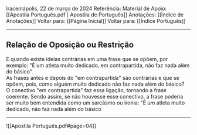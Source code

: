Iracemápolis, 22 de março de 2024
Referência:
Material de Apoio: [[Apostila Português.pdf | Apostila de Português]]
Anotações: [[Índice de Anotações]]
Voltar para: [[Página Inicial]]
Voltar para: [[Índice Português]]
___________________
## Relação de Oposição ou Restrição
É quando existe ideias contrárias em uma frase que se opõem, por exemplo: "É um atleta muito dedicado, em contrapartida, não faz nada além do básico”.  
As frases antes e depois do "em contrapartida" são contrárias e que se opõem, pois, como alguém muito dedicado não faz nada além do básico?  
O conectivo "em contrapartida" faz essa ligação, tornando a frase coerente. Sendo assim, se não houvesse esse conectivo, a frase poderia ser muito bem entendida como um sarcásmo ou ironia: "É um atleta muito dedicado, não faz nada além do básico

___________________

![[Apostila Português.pdf#page=04]]
